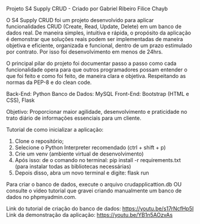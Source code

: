 Projeto S4 Supply CRUD - Criado por Gabriel Ribeiro Filice Chayb

O S4 Supply CRUD foi um projeto desenvolvido para aplicar funcionalidades CRUD (Create, Read, Update, Delete) em um banco de dados real. De maneira simples, intuitiva e rápida, o propósito da aplicação é demonstrar que soluções reais podem ser implementadas de maneira objetiva e eficiente, organizada e funcional, dentro de um prazo estimulado por contrato. Por isso foi desenvolvimento em menos de 24hrs.

O principal pilar do projeto foi documentar passo a passo como cada funcionalidade opera para que outros programadores possam entender o que foi feito e como foi feito, de maneira clara e objetiva. Respeitando as normas da PEP-8 e do clean code.

Back-End: Python 
Banco de Dados: MySQL 
Front-End: Bootstrap (HTML e CSS), Flask

Objetivo: Proporcionar maior agilidade, desenvolvimento e praticidade no trato diário de informações essenciais para um cliente. 


Tutorial de como inicializar a aplicação:

1. Clone o repositório;
2. Selecione o Python Interpreter recomendado (ctrl + shift + p)
3. Crie um venv (ambiente virtual de desenvolvimento)
4. Após isso: de o comando no terminal: pip install -r requirements.txt (para instalar todas as bibliotecas necessárias)
5. Depois disso, abra um novo terminal e digite: flask run

Para criar o banco de dados, execute o arquivo crudapplicattion.db OU consulte o video tutorial que gravei criando manualmente um banco de dados no phpmyadmin.com. 

Link do tutorial de criação do banco de dados: https://youtu.be/s17rNcfHp5I
Link da demonstração da aplicação:  https://youtu.be/YB1n5AOzvAs
